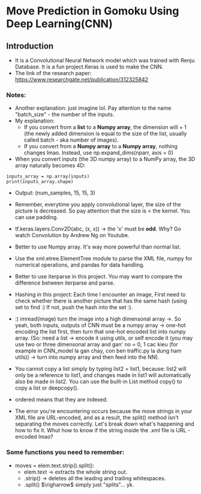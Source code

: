 # Move Prediction in Gomoku Using Deep Learning(CNN)

## Introduction
- It is a Convolutional Neural Network model which was trained with Renju Database. It is a fun project.Keras is used to make the CNN.
- The link of the research paper: https://www.researchgate.net/publication/312325842


### Notes:
- Another explanation: just imagine lol. Pay attention to the name "batch_size" - the number of the inputs.
- My explanation:
   - If you convert from a **list** to a **Numpy array**, the dimension will + 1 (the newly added dimension is equal to the size of the list, usually called batch - aka number of images). 
   - If you convert from a **Numpy array** to a **Numpy array**, nothing changes lmao. Instead, use np.expand_dims(nparr, axis = 0)
- When you convert inputs (the 3D numpy array) to a NumPy array, the 3D array naturally becomes 4D:
```
inputs_array = np.array(inputs)  
print(inputs_array.shape)  
```
- Output: (num_samples, 15, 15, 3)

- Remember, everytime you apply convolutional layer, the size of the picture is decreased. So pay attention that the size is < the kernel. You can use padding.
- tf.keras.layers.Conv2D(abc, (x, x)) $\rightarrow$ the 'x' must be **odd**. Why? Go watch Convolution by Andrew Ng on Youtube.
- Better to use Numpy array. It's way more powerful than normal list.
- Use the xml.etree.ElementTree module to parse the XML file, numpy for numerical operations, and pandas for data handling.
- Better to use iterparse in this project. You may want to compare the difference between iterparse and parse.
- Hashing in this project: Each time I encounter an image, First need to check whether there is another picture that has the same hash (using set to find :) If not, push the hash into the set :).
- :) imread(image) turn the image into a high dimensonal array $\rightarrow$. So yeah, both inputs, outputs of CNN must be a numpy array $\rightarrow$ one-hot encoding the list first, then turn that one-hot encoded list into numpy array. (So: need a list $\rightarrow$ encode it using utils, or self encode it (you may use two or three dimensonal array and gan' no = 0, 1 cac kieu (for example in CNN_model la gan chay, con ben traffic.py la dung ham utils)) $\rightarrow$ turn into numpy array and then feed into the NN). 
- You cannot copy a list simply by typing list2 = list1, because: list2 will only be a reference to list1, and changes made in list1 will automatically also be made in list2. You can use the built-in List method copy() to copy a list or deepcopy().
- ordered means that they are indexed.
- The error you're encountering occurs because the move strings in your XML file are URL-encoded, and as a result, the split() method isn't separating the moves correctly. Let's break down what's happening and how to fix it. Whut how to know if the string inside the .xml file is URL - encoded lmao?

### Some functions you need to remember:
- moves = elem.text.strip().split():
  - elem.text $\rightarrow$ extracts the whole string out.
  - .strip() $\rightarrow$ deletes all the leading and trailing whitespaces.
  - .split() $\righarrow$ simply just "splits"... yk.

